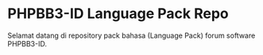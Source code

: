 PHPBB3-ID Language Pack Repo
============================

Selamat datang di repository pack bahasa (Language Pack) forum software PHPBB3-ID.